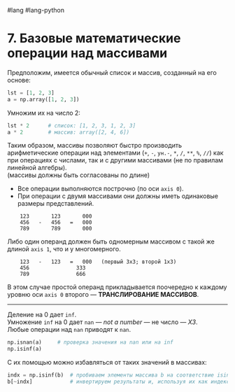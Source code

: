 #lang #lang-python 

# 7. Базовые математические операции над массивами

Предположим, имеется обычный список и массив, созданный на его основе:

```python
lst = [1, 2, 3]
a = np.array([1, 2, 3])
```

Умножим их на число 2:

```python
lst * 2      # список: [1, 2, 3, 1, 2, 3]
a * 2        # массив: array([2, 4, 6])
```

Таким образом, массивы позволяют быстро производить арифметические операции над элементами (`+`, `-`, `ун.-`, `*`, `/`, `**`, `%`, `//`) как при операциях с числами, так и с другими массивами (не по правилам линейной алгебры).  
(массивы должны быть согласованы по длине)
- Все операции выполняются построчно (по оси `axis 0`).
- При операции с двумя массивами они должны иметь одинаковые размеры представлений.

```
    123       123       000
    456   -   456   =   000
    789       789       000
```

Либо один операнд должен быть одномерным массивом с такой же длиной `axis 1`, что и у многомерного.

```
    123   -   123   =   000   (первый 3x3; второй 1x3)
    456               333
    789               666
```

В этом случае простой операнд прикладывается поочередно к каждому уровню оси `axis 0` второго — **ТРАНСЛИРОВАНИЕ МАССИВОВ**.

---

Деление на 0 дает `inf`.  
Умножение `inf` на 0 дает `nan` — *not a number* — не число — *ХЗ*.  
Любые операции над `nan` приводят к `nan`.

```python
np.isnan(a)     # проверка значения на nan или на inf
np.isinf(a)
```

С их помощью можно избавляться от таких значений в массивах:

```python
indx = np.isinf(b)  # пробиваем элементы массива b на соответствие isinf(), получаем массив результатов.
b[~indx]            # инвертируем результаты и, используя их как индексы, создаем массив по выборке.
```
